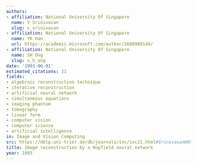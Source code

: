 ```yaml
---
authors:
- affiliation: National University Of Singapore
  name: V Srinivasan
  slug: v_srinivasan
- affiliation: National University Of Singapore
  name: YK Han
  url: https://academic.microsoft.com/author/2606909149/
- affiliation: National University Of Singapore
  name: SH Ong
  slug: s_h_ong
date: '1993-06-01'
estimated_citations: 21
fields:
- algebraic reconstruction technique
- iterative reconstruction
- artificial neural network
- simultaneous equations
- imaging phantom
- tomography
- linear form
- computer vision
- computer science
- artificial intelligence
in: Image and Vision Computing
src: https://dblp.uni-trier.de/db/journals/ivc/ivc11.html#SrinivasanHO93
title: Image reconstruction by a Hopfield neural network
year: 1993
---
```

